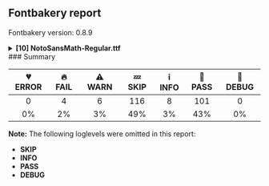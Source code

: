 ## Fontbakery report

Fontbakery version: 0.8.9

<details><summary><b>[10] NotoSansMath-Regular.ttf</b></summary><div><details><summary>🔥 <b>FAIL:</b> Check Google Fonts glyph coverage. (<a href="https://font-bakery.readthedocs.io/en/stable/fontbakery/profiles/googlefonts.html#com.google.fonts/check/glyph_coverage">com.google.fonts/check/glyph_coverage</a>)</summary><div>


* 🔥 **FAIL** Missing required codepoints:

	- 0x00AF (MACRON)
 [code: missing-codepoints]
</div></details><details><summary>🔥 <b>FAIL:</b> Check copyright namerecords match license file. (<a href="https://font-bakery.readthedocs.io/en/stable/fontbakery/profiles/googlefonts.html#com.google.fonts/check/name/license">com.google.fonts/check/name/license</a>)</summary><div>


* 🔥 **FAIL** License file OFL.txt exists but NameID 13 (LICENSE DESCRIPTION) value on platform 3 (WINDOWS) is not specified for that. Value was: "This Font Software is licensed under the SIL Open Font License, Version 1.1. This Font Software is distributed on an "AS IS" BASIS, WITHOUT WARRANTIES OR CONDITIONS OF ANY KIND, either express or implied. See the SIL Open Font License for the specific language, permissions and limitations governing your use of this Font Software." Must be changed to "This Font Software is licensed under the SIL Open Font License, Version 1.1. This license is available with a FAQ at: https://scripts.sil.org/OFL" [code: wrong]
</div></details><details><summary>🔥 <b>FAIL:</b> Version number has increased since previous release on Google Fonts? (<a href="https://font-bakery.readthedocs.io/en/stable/fontbakery/profiles/googlefonts.html#com.google.fonts/check/version_bump">com.google.fonts/check/version_bump</a>)</summary><div>


* 🔥 **FAIL** Version number 2.001007080078125 is equal to version on Google Fonts.
* 🔥 **FAIL** Version number 2.001007080078125 is equal to version on Google Fonts GitHub repo.
</div></details><details><summary>🔥 <b>FAIL:</b> OS/2.fsSelection bit 7 (USE_TYPO_METRICS) is set in all fonts. (<a href="https://font-bakery.readthedocs.io/en/stable/fontbakery/profiles/googlefonts.html#com.google.fonts/check/os2/use_typo_metrics">com.google.fonts/check/os2/use_typo_metrics</a>)</summary><div>


* 🔥 **FAIL** OS/2.fsSelection bit 7 (USE_TYPO_METRICS) wasNOT set in the following fonts: ['fonts/NotoSansMath/googlefonts/ttf/NotoSansMath-Regular.ttf']. [code: missing-os2-fsselection-bit7]
</div></details><details><summary>⚠ <b>WARN:</b> Ensure fonts have ScriptLangTags declared on the 'meta' table. (<a href="https://font-bakery.readthedocs.io/en/stable/fontbakery/profiles/googlefonts.html#com.google.fonts/check/meta/script_lang_tags">com.google.fonts/check/meta/script_lang_tags</a>)</summary><div>


* ⚠ **WARN** This font file does not have a 'meta' table. [code: lacks-meta-table]
</div></details><details><summary>⚠ <b>WARN:</b> Check if each glyph has the recommended amount of contours. (<a href="https://font-bakery.readthedocs.io/en/stable/fontbakery/profiles/universal.html#com.google.fonts/check/contour_count">com.google.fonts/check/contour_count</a>)</summary><div>


* ⚠ **WARN** This check inspects the glyph outlines and detects the total number of contours in each of them. The expected values are infered from the typical ammounts of contours observed in a large collection of reference font families. The divergences listed below may simply indicate a significantly different design on some of your glyphs. On the other hand, some of these may flag actual bugs in the font such as glyphs mapped to an incorrect codepoint. Please consider reviewing the design and codepoint assignment of these to make sure they are correct.

The following glyphs do not have the recommended number of contours:

	- Glyph name: aogonek	Contours detected: 3	Expected: 2

	- Glyph name: uogonek	Contours detected: 2	Expected: 1

	- Glyph name: uni210A	Contours detected: 3	Expected: 2

	- Glyph name: uni210D	Contours detected: 3	Expected: 2

	- Glyph name: uni2119	Contours detected: 4	Expected: 2

	- Glyph name: uni211A	Contours detected: 5	Expected: 3

	- Glyph name: uni211D	Contours detected: 5	Expected: 3

	- Glyph name: uni21C7	Contours detected: 2	Expected: 1

	- Glyph name: uni21C8	Contours detected: 2	Expected: 1

	- Glyph name: uni21C9	Contours detected: 2	Expected: 1 

	- And 22 more.

Use -F or --full-lists to disable shortening of long lists.
 [code: contour-count]
</div></details><details><summary>⚠ <b>WARN:</b> Check mark characters are in GDEF mark glyph class. (<a href="https://font-bakery.readthedocs.io/en/stable/fontbakery/profiles/gdef.html#com.google.fonts/check/gdef_mark_chars">com.google.fonts/check/gdef_mark_chars</a>)</summary><div>


* ⚠ **WARN** The following mark characters could be in the GDEF mark glyph class:
	 acutecomb (U+0301), gravecomb (U+0300), uni0304 (U+0304), uni0306 (U+0306), uni030A (U+030A), uni030B (U+030B), uni030C (U+030C), uni0312 (U+0312), uni0326 (U+0326), uni0327 (U+0327) and uni0328 (U+0328) [code: mark-chars]
</div></details><details><summary>⚠ <b>WARN:</b> Do any segments have colinear vectors? (<a href="https://font-bakery.readthedocs.io/en/stable/fontbakery/profiles/<Section: Outline Correctness Checks>.html#com.google.fonts/check/outline_colinear_vectors">com.google.fonts/check/outline_colinear_vectors</a>)</summary><div>


* ⚠ **WARN** The following glyphs have colinear vectors:

	* u1D468 (U+1D468): L<<509.0,687.0>--<486.0,132.0>> -> L<<486.0,132.0>--<486.0,118.0>>

	* u1D612 (U+1D612): L<<207.0,367.0>--<269.0,433.0>> -> L<<269.0,433.0>--<543.0,714.0>>

	* u1D646 (U+1D646): L<<251.0,369.0>--<327.0,471.0>> -> L<<327.0,471.0>--<529.0,714.0>>

	* u1D6AC (U+1D6AC): L<<607.0,-11.0>--<370.0,0.0>> -> L<<370.0,0.0>--<180.0,0.0>>

	* u1D6B3 (U+1D6B3): L<<446.0,0.0>--<329.0,301.0>> -> L<<329.0,301.0>--<232.0,534.0>>

	* u1D6C8 (U+1D6C8): L<<241.0,395.0>--<241.0,313.0>> -> L<<241.0,313.0>--<244.0,39.0>>

	* u1D6F2 (U+1D6F2): L<<105.0,3.0>--<220.0,568.0>> -> L<<220.0,568.0>--<224.0,607.0>>

	* u1D720 (U+1D720): L<<554.0,-11.0>--<320.0,0.0>> -> L<<320.0,0.0>--<130.0,0.0>> 

	* And u1D741 (U+1D741): L<<381.0,113.0>--<411.0,243.0>> -> L<<411.0,243.0>--<444.0,438.0>> [code: found-colinear-vectors]
</div></details><details><summary>⚠ <b>WARN:</b> Do outlines contain any jaggy segments? (<a href="https://font-bakery.readthedocs.io/en/stable/fontbakery/profiles/<Section: Outline Correctness Checks>.html#com.google.fonts/check/outline_jaggy_segments">com.google.fonts/check/outline_jaggy_segments</a>)</summary><div>


* ⚠ **WARN** The following glyphs have jaggy segments:

	* u1D44E (U+1D44E): B<<250.0,34.0>-<250.0,64.0>-<284.0,175.0>>/B<<284.0,175.0>-<227.0,81.0>-<177.5,34.5>> = 14.20175277562993

	* u1D451 (U+1D451): B<<272.0,40.0>-<272.0,79.0>-<300.0,167.0>>/B<<300.0,167.0>-<247.0,76.0>-<198.0,32.0>> = 12.567149737454237

	* u1D485 (U+1D485): B<<234.0,52.0>-<234.0,80.0>-<244.0,113.0>>/B<<244.0,113.0>-<206.0,49.0>-<168.0,17.5>> = 13.841323783076136

	* u1D493 (U+1D493): L<<225.0,461.0>--<170.0,281.0>>/B<<170.0,281.0>-<194.0,328.0>-<215.0,362.0>> = 10.05977371509991

	* u1D4B0 (U+1D4B0): B<<641.0,67.0>-<641.0,93.0>-<678.0,177.0>>/B<<678.0,177.0>-<600.0,68.0>-<555.0,30.0>> = 11.815021751769102

	* u1D4B1 (U+1D4B1): B<<436.5,427.0>-<466.0,469.0>-<511.0,524.0>>/B<<511.0,524.0>-<473.0,494.0>-<442.0,472.5>> = 12.420429945256531

	* u1D4B2 (U+1D4B2): B<<473.0,190.0>-<409.0,130.0>-<316.0,57.0>>/B<<316.0,57.0>-<392.0,96.0>-<470.0,155.0>> = 10.965022634453765

	* u1D4B2 (U+1D4B2): L<<780.0,411.0>--<869.0,530.0>>/B<<869.0,530.0>-<851.0,512.0>-<830.0,488.0>> = 8.207216411918077

	* u1D4B4 (U+1D4B4): B<<589.0,294.5>-<610.0,330.0>-<631.0,365.0>>/B<<631.0,365.0>-<560.0,278.0>-<516.0,246.0>> = 8.253851145562376

	* u1D4B6 (U+1D4B6): B<<266.0,51.0>-<266.0,82.0>-<279.0,108.0>>/B<<279.0,108.0>-<200.0,-6.0>-<125.0,-6.0>> = 8.156229018789725 

	* And 47 more.

Use -F or --full-lists to disable shortening of long lists. [code: found-jaggy-segments]
</div></details><details><summary>⚠ <b>WARN:</b> Do outlines contain any semi-vertical or semi-horizontal lines? (<a href="https://font-bakery.readthedocs.io/en/stable/fontbakery/profiles/<Section: Outline Correctness Checks>.html#com.google.fonts/check/outline_semi_vertical">com.google.fonts/check/outline_semi_vertical</a>)</summary><div>


* ⚠ **WARN** The following glyphs have semi-vertical/semi-horizontal lines:

	* u1D47E (U+1D47E): L<<118.0,-17.0>--<122.0,536.0>>

	* u1D57B (U+1D57B): L<<229.0,193.0>--<228.0,508.0>>

	* u1D57B (U+1D57B): L<<363.0,532.0>--<364.0,151.0>>

	* u1D652 (U+1D652): L<<230.0,714.0>--<233.0,324.0>>

	* u1D66C (U+1D66C): L<<198.0,546.0>--<200.0,304.0>>

	* u1D6AA (U+1D6AA): L<<261.0,538.0>--<260.0,326.0>>

	* u1D6AC (U+1D6AC): L<<515.0,339.0>--<285.0,340.0>>

	* u1D6B3 (U+1D6B3): L<<965.0,649.0>--<964.0,427.0>>

	* u1D6B5 (U+1D6B5): L<<530.0,595.0>--<195.0,597.0>>

	* u1D6B7 (U+1D6B7): L<<266.0,584.0>--<264.0,290.0>> 

	* And 11 more.

Use -F or --full-lists to disable shortening of long lists. [code: found-semi-vertical]
</div></details><br></div></details>
### Summary

| 💔 ERROR | 🔥 FAIL | ⚠ WARN | 💤 SKIP | ℹ INFO | 🍞 PASS | 🔎 DEBUG |
|:-----:|:----:|:----:|:----:|:----:|:----:|:----:|
| 0 | 4 | 6 | 116 | 8 | 101 | 0 |
| 0% | 2% | 3% | 49% | 3% | 43% | 0% |

**Note:** The following loglevels were omitted in this report:
* **SKIP**
* **INFO**
* **PASS**
* **DEBUG**
